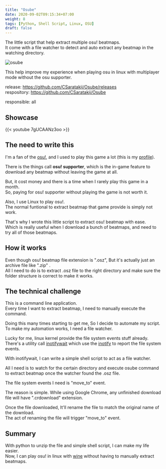 ```yaml
---
title: "Osube"
date: 2020-09-02T09:15:34+07:00
weight: 8
tags: [Python, Shell Script, Linux, OSU]
draft: false
---
```


The little script that help extract multiple osu! beatmaps. \
It come with a file watcher to detect and auto extract any beatmap in the watching directory.

![osube](/img/osube-intro.png)

<!--more-->

This help improve my experience when playing osu in linux with multiplayer mode without the osu supporter.

release: https://github.com/CSaratakij/Osube/releases \
respository: https://github.com/CSaratakij/Osube

responsible: all

## Showcase
{{< youtube 7gUCAANz3oo >}}

## The need to write this
I'm a fan of the [osu!](https://osu.ppy.sh/home), and I used to play this game a lot (this is my [profile](https://osu.ppy.sh/users/2800315)).

There is the things call **osu! supporter**, which is the in-game feature to download any beatmap without leaving the game at all.

But, it cost money and there is a time when I rarely play this game in a month.\
So, paying for osu! supporter without playing the game is not worth it.

Also, I use Linux to play osu!.\
The normal funtional to extract beatmap that game provide is simply not work.

That's why I wrote this little script to extract osu! beatmap with ease. \
Which is really useful when I download a bunch of beatmaps, and need to try all of those beatmaps.

## How it works
Even though osu! beatmap file extension is ".osz", But it's actually just an archive file like ".zip" .\
All I need to do is to extract .osz file to the right directory and make sure the folder structure is correct to make it works.

## The technical challenge
This is a command line application. \
Every time I want to extract beatmap, I need to manually execute the command.

Doing this many times starting to get me, So I decide to automate my script. \
To make my automation works, I need a file watcher.

Lucky for me, linux kernel provide the file system events stuff already.\
There's a utility call [inotifywait](https://linux.die.net/man/1/inotifywait) which use the [inotify](https://en.wikipedia.org/wiki/Inotify) to report the file system events.

With inotifywait, I can write a simple shell script to act as a file watcher.

All I need is to watch for the certain directory and execute osube command to extract beatmap once the watcher found the .osz file.

The file system events I need is "move_to" event.

The reason is simple. While using Google Chrome, any unfinished download file will have ".crdownload" extension.

Once the file downloaded, It'll rename the file to match the original name of the download.\
The act of renaming the file will trigger "move_to" event.

## Summary
With python to unzip the file and simple shell script, I can make my life easier. \
Now, I can play osu! in linux with [wine](https://www.winehq.org/) without having to manually extract beatmaps.

